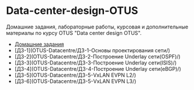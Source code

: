 # Data-center-design-OTUS
Домашние задания, лабораторные работы, курсовая и дополнительные материалы по курсу OTUS "Data center design OTUS".

 - [Домашние задания](OTUS-Data-center-design/)
 - [ДЗ-1](OTUS-Datacentre/ДЗ-1-Основы проектирования сети/)
 - [ДЗ-2](OTUS-Datacentre/ДЗ-2-Построение Underlay сети(OSPF)/)
 - [ДЗ-3](OTUS-Datacentre/ДЗ-3-Построение Underlay сети(ISIS)/)
 - [ДЗ-4](OTUS-Datacentre/ДЗ-4-Построение Underlay сети(eBGP)/)
 - [ДЗ-5](OTUS-Datacentre/ДЗ-5-VxLAN EVPN L2/)
 - [ДЗ-6](OTUS-Datacentre/ДЗ-5-VxLAN EVPN L3/)
